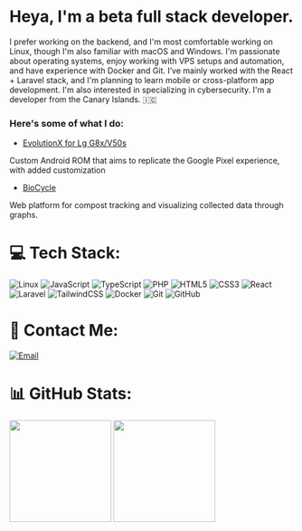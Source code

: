# Heya, I'm a beta full stack developer.

I prefer working on the backend, and I'm most comfortable working on Linux, though I'm also familiar with macOS and Windows. I'm passionate about operating systems, enjoy working with VPS setups and automation, and have experience with Docker and Git. I’ve mainly worked with the  React + Laravel stack, and I'm planning to learn mobile or cross-platform app development. I'm also interested in specializing in cybersecurity. I'm a developer from the Canary Islands. 🇮🇨

### Here's some of what I do:

- [EvolutionX for Lg G8x/V50s](https://github.com/Icesito68/Evolution-X-Lg-G8x)

Custom Android ROM that aims to replicate the Google Pixel experience, with added customization

- [BioCycle](https://biocycle.informaticamajada.es/)

Web platform for compost tracking and visualizing collected data through graphs.

<!-- - Want to see more? Check out the rest of my [portfolio](enlace)! -->


# 💻 Tech Stack:


![Linux](https://img.shields.io/badge/Linux-FCC624?style=for-the-badge&logo=linux&logoColor=black)
![JavaScript](https://img.shields.io/badge/JavaScript-F7DF1E?style=for-the-badge&logo=javascript&logoColor=black)
![TypeScript](https://img.shields.io/badge/TypeScript-007ACC?style=for-the-badge&logo=typescript&logoColor=white)
![PHP](https://img.shields.io/badge/PHP-777BB4?style=for-the-badge&logo=php&logoColor=white)
![HTML5](https://img.shields.io/badge/HTML5-E34F26?style=for-the-badge&logo=html5&logoColor=white)
![CSS3](https://img.shields.io/badge/CSS3-1572B6?style=for-the-badge&logo=css3&logoColor=white)
![React](https://img.shields.io/badge/React-20232A?style=for-the-badge&logo=react&logoColor=61DAFB)
![Laravel](https://img.shields.io/badge/Laravel-F55247?style=for-the-badge&logo=laravel&logoColor=white)
![TailwindCSS](https://img.shields.io/badge/TailwindCSS-06B6D4?style=for-the-badge&logo=tailwindcss&logoColor=white)
![Docker](https://img.shields.io/badge/Docker-2496ED?style=for-the-badge&logo=docker&logoColor=white)
![Git](https://img.shields.io/badge/Git-F05032?style=for-the-badge&logo=git&logoColor=white)
![GitHub](https://img.shields.io/badge/GitHub-181717?style=for-the-badge&logo=github&logoColor=white)





<!-- <img src="https://cdn.jsdelivr.net/gh/devicons/devicon/icons/apple/apple-original.svg" alt="macOS" width="40" height="40" style="background-color:rgba(255,255,255,0.8); padding:6px; border-radius:8px;"/> -->

# 📩 Contact Me:
<p align="left">
  <a href="mailto:elvisdev68@gmail.com" target="_blank">
    <img src="https://img.shields.io/badge/Email-D14836?style=for-the-badge&logo=gmail&logoColor=white" alt="Email"/>
  </a>
</p>

# 📊 GitHub Stats:
<p align="left">
  <img src="https://github-readme-stats.vercel.app/api?username=Icesito68&theme=transparent&hide_border=true&include_all_commits=false&count_private=false" height="180"/>
  <img src="https://github-readme-stats.vercel.app/api/top-langs/?username=Icesito68&theme=transparent&hide_border=true&include_all_commits=false&count_private=false&layout=compact" height="180"/>
</p>



<!-- Proudly created with GPRM ( https://gprm.itsvg.in ) -->
